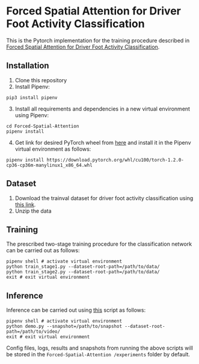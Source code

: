 # Forced Spatial Attention for Driver Foot Activity Classification

This is the Pytorch implementation for the training procedure described in [Forced Spatial Attention for Driver Foot Activity Classification](http://cvrr.ucsd.edu/publications/2019/FSAFAC.pdf).

## Installation
1) Clone this repository
2) Install Pipenv:
```shell
pip3 install pipenv
```
3) Install all requirements and dependencies in a new virtual environment using Pipenv:
```shell
cd Forced-Spatial-Attention
pipenv install
```
4) Get link for desired PyTorch wheel from [here](https://download.pytorch.org/whl/torch_stable.html) and install it in the Pipenv virtual environment as follows:
```shell
pipenv install https://download.pytorch.org/whl/cu100/torch-1.2.0-cp36-cp36m-manylinux1_x86_64.whl
```

## Dataset
1) Download the trainval dataset for driver foot activity classification using [this link]().
2) Unzip the data

## Training
The prescribed two-stage training procedure for the classification network can be carried out as follows:
```shell
pipenv shell # activate virtual environment
python train_stage1.py --dataset-root-path=/path/to/data/
python train_stage2.py --dataset-root-path=/path/to/data/
exit # exit virtual environment
```

## Inference
Inference can be carried out using [this](https://github.com/arangesh/Forced-Spatial-Attention/blob/master/demo.py) script as follows:
```shell
pipenv shell # activate virtual environment
python demo.py --snapshot=/path/to/snapshot --dataset-root-path=/path/to/video/
exit # exit virtual environment
```

Config files, logs, results and snapshots from running the above scripts will be stored in the `Forced-Spatial-Attention
/experiments` folder by default.
